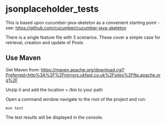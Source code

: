 # jsonplaceholder_tests

This is based upon cucumber-java-skeleton as a convenient starting point - see: https://github.com/cucumber/cucumber-java-skeleton

There is a single feature file with 3 scenarios. These cover a simple case for retrieval, creation and update of Posts
## Use Maven

Get Maven from: https://maven.apache.org/download.cgi?Preferred=http%3A%2F%2Fmirrors.ukfast.co.uk%2Fsites%2Fftp.apache.org%2F

Unzip it and add the location = /bin to your path

Open a command window navigate to the root of the project and run:

    mvn test

The test results will be displayed in the console.
